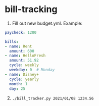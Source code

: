 # bill-tracking

1. Fill out new budget.yml. Example:
```YAML
paycheck: 1200

bills:
- name: Rent
  amount: 600
- name: HelloFresh
  amount: 51.92
  cycle: weekly
  weekday: 0  # Monday
- name: Disney+
  cycle: yearly
  month: 1
  day: 25
```

2. `./bill_tracker.py 2021/01/08 1234.56`
